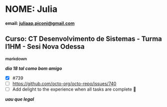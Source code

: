 # NOME: Julia

#### email: juliaap.piconi@gmail.com

## Curso: CT Desenvolvimento de Sistemas - Turma I1HM - Sesi Nova Odessa

~~markdown~~

**_dia 18 tal como bom amigo_**

- [x] #739
- [ ] https://github.com/octo-org/octo-repo/issues/740
- [ ] Add delight to the experience when all tasks are complete :tada:

***uau que legal***
      

